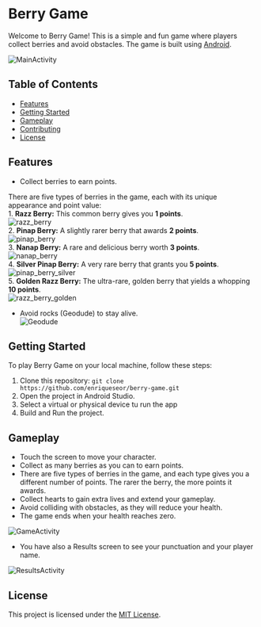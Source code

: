 # Berry Game

Welcome to Berry Game! This is a simple and fun game where players collect berries and avoid obstacles. 
The game is built using [Android](https://www.android.com/).

![MainActivity](images/MainActivity.png)

## Table of Contents

- [Features](#features)
- [Getting Started](#getting-started)
- [Gameplay](#gameplay)
- [Contributing](#contributing)
- [License](#license)

## Features

- Collect berries to earn points. 

There are five types of berries in the game, each with its unique appearance and point value: <br>
    1. **Razz Berry:** This common berry gives you **1 points**. <br> ![razz_berry](images/razz_berry.png) <br>
    2. **Pinap Berry:** A slightly rarer berry that awards **2 points**. <br>![pinap_berry](images/pinap_berry.png) <br>
    3. **Nanap Berry:** A rare and delicious berry worth **3 points**. <br>![nanap_berry](images/nanap_berry.png) <br>
    4. **Silver Pinap Berry:** A very rare berry that grants you **5 points**. <br>![pinap_berry_silver](images/pinap_berry_silver.png) <br>
    5. **Golden Razz Berry:** The ultra-rare, golden berry that yields a whopping **10 points**. <br>![razz_berry_golden](images/razz_berry_golden.png)

- Avoid rocks (Geodude) to stay alive. <br>![Geodude](images/Geodude.png)

## Getting Started

To play Berry Game on your local machine, follow these steps:

1. Clone this repository: `git clone https://github.com/enriqueseor/berry-game.git`
2. Open the project in Android Studio.
3. Select a virtual or physical device tu run the app
4. Build and Run the project.

## Gameplay

- Touch the screen to move your character.
- Collect as many berries as you can to earn points.
- There are five types of berries in the game, and each type gives you a different number of points. The rarer the berry, the more points it awards.
- Collect hearts to gain extra lives and extend your gameplay.
- Avoid colliding with obstacles, as they will reduce your health.
- The game ends when your health reaches zero.

![GameActivity](images/GameActivity.png)

- You have also a Results screen to see your punctuation and your player name.

![ResultsActivity](images/ResultsActivity.png)

## License

This project is licensed under the [MIT License](LICENSE).